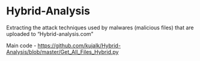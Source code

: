 # Hybrid-Analysis
Extracting the attack techniques used by malwares (malicious files) that are uploaded to “Hybrid-analysis.com”

Main code - https://github.com/kujalk/Hybrid-Analysis/blob/master/Get_All_Files_Hybrid.py
